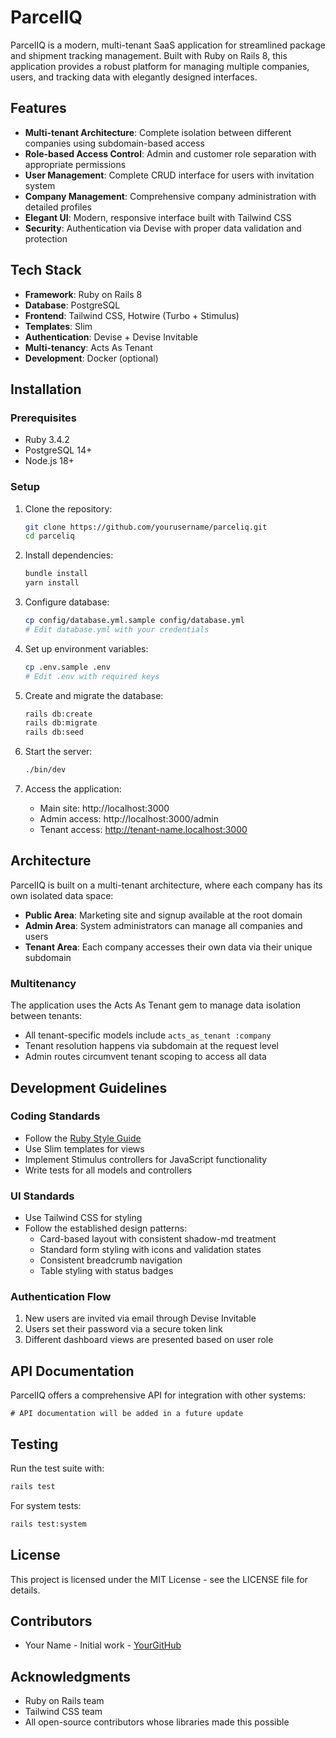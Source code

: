 # ParcelIQ

ParcelIQ is a modern, multi-tenant SaaS application for streamlined package and shipment tracking management. Built with Ruby on Rails 8, this application provides a robust platform for managing multiple companies, users, and tracking data with elegantly designed interfaces.

## Features

- **Multi-tenant Architecture**: Complete isolation between different companies using subdomain-based access
- **Role-based Access Control**: Admin and customer role separation with appropriate permissions
- **User Management**: Complete CRUD interface for users with invitation system
- **Company Management**: Comprehensive company administration with detailed profiles
- **Elegant UI**: Modern, responsive interface built with Tailwind CSS
- **Security**: Authentication via Devise with proper data validation and protection

## Tech Stack

- **Framework**: Ruby on Rails 8
- **Database**: PostgreSQL
- **Frontend**: Tailwind CSS, Hotwire (Turbo + Stimulus)
- **Templates**: Slim
- **Authentication**: Devise + Devise Invitable
- **Multi-tenancy**: Acts As Tenant
- **Development**: Docker (optional)

## Installation

### Prerequisites

- Ruby 3.4.2
- PostgreSQL 14+
- Node.js 18+

### Setup

1. Clone the repository:

   ```bash
   git clone https://github.com/yourusername/parceliq.git
   cd parceliq
   ```

2. Install dependencies:

   ```bash
   bundle install
   yarn install
   ```

3. Configure database:

   ```bash
   cp config/database.yml.sample config/database.yml
   # Edit database.yml with your credentials
   ```

4. Set up environment variables:

   ```bash
   cp .env.sample .env
   # Edit .env with required keys
   ```

5. Create and migrate the database:

   ```bash
   rails db:create
   rails db:migrate
   rails db:seed
   ```

6. Start the server:

   ```bash
   ./bin/dev
   ```

7. Access the application:
   - Main site: http://localhost:3000
   - Admin access: http://localhost:3000/admin
   - Tenant access: http://tenant-name.localhost:3000

## Architecture

ParcelIQ is built on a multi-tenant architecture, where each company has its own isolated data space:

- **Public Area**: Marketing site and signup available at the root domain
- **Admin Area**: System administrators can manage all companies and users
- **Tenant Area**: Each company accesses their own data via their unique subdomain

### Multitenancy

The application uses the Acts As Tenant gem to manage data isolation between tenants:

- All tenant-specific models include `acts_as_tenant :company`
- Tenant resolution happens via subdomain at the request level
- Admin routes circumvent tenant scoping to access all data

## Development Guidelines

### Coding Standards

- Follow the [Ruby Style Guide](https://github.com/rubocop/ruby-style-guide)
- Use Slim templates for views
- Implement Stimulus controllers for JavaScript functionality
- Write tests for all models and controllers

### UI Standards

- Use Tailwind CSS for styling
- Follow the established design patterns:
  - Card-based layout with consistent shadow-md treatment
  - Standard form styling with icons and validation states
  - Consistent breadcrumb navigation
  - Table styling with status badges

### Authentication Flow

1. New users are invited via email through Devise Invitable
2. Users set their password via a secure token link
3. Different dashboard views are presented based on user role

## API Documentation

ParcelIQ offers a comprehensive API for integration with other systems:

```
# API documentation will be added in a future update
```

## Testing

Run the test suite with:

```bash
rails test
```

For system tests:

```bash
rails test:system
```

## License

This project is licensed under the MIT License - see the LICENSE file for details.

## Contributors

- Your Name - Initial work - [YourGitHub](https://github.com/yourusername)

## Acknowledgments

- Ruby on Rails team
- Tailwind CSS team
- All open-source contributors whose libraries made this possible
